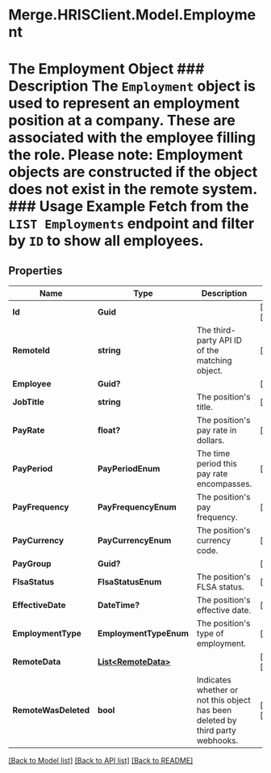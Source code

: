 # Merge.HRISClient.Model.Employment
# The Employment Object ### Description The `Employment` object is used to represent an employment position at a company. These are associated with the employee filling the role.  Please note: Employment objects are constructed if the object does not exist in the remote system.  ### Usage Example Fetch from the `LIST Employments` endpoint and filter by `ID` to show all employees.

## Properties

Name | Type | Description | Notes
------------ | ------------- | ------------- | -------------
**Id** | **Guid** |  | [optional] [readonly] 
**RemoteId** | **string** | The third-party API ID of the matching object. | [optional] 
**Employee** | **Guid?** |  | [optional] 
**JobTitle** | **string** | The position&#39;s title. | [optional] 
**PayRate** | **float?** | The position&#39;s pay rate in dollars. | [optional] 
**PayPeriod** | **PayPeriodEnum** | The time period this pay rate encompasses. | [optional] 
**PayFrequency** | **PayFrequencyEnum** | The position&#39;s pay frequency. | [optional] 
**PayCurrency** | **PayCurrencyEnum** | The position&#39;s currency code. | [optional] 
**PayGroup** | **Guid?** |  | [optional] 
**FlsaStatus** | **FlsaStatusEnum** | The position&#39;s FLSA status. | [optional] 
**EffectiveDate** | **DateTime?** | The position&#39;s effective date. | [optional] 
**EmploymentType** | **EmploymentTypeEnum** | The position&#39;s type of employment. | [optional] 
**RemoteData** | [**List&lt;RemoteData&gt;**](RemoteData.md) |  | [optional] [readonly] 
**RemoteWasDeleted** | **bool** | Indicates whether or not this object has been deleted by third party webhooks. | [optional] [readonly] 

[[Back to Model list]](../README.md#documentation-for-models) [[Back to API list]](../README.md#documentation-for-api-endpoints) [[Back to README]](../README.md)

